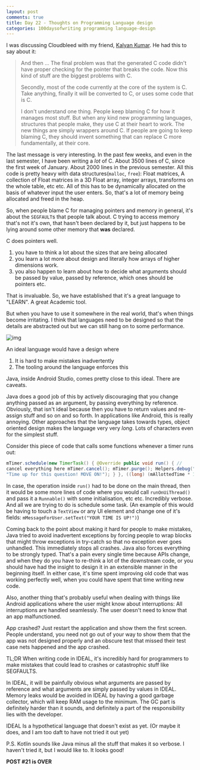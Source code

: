 ```yaml
---
layout: post
comments: true
title: Day 22 - Thoughts on Programming Language design
categories: 100daysofwriting programming language-design
---
```


I was discussing Cloudbleed with my friend, [Kalyan
Kumar](https://twitter.com/SemiColonComma). He had this to say about it:

> And then ... The final problem was that the generated C code didn't have
> proper checking for the pointer that breaks the code. Now this kind of stuff
> are the biggest problems with C.
> 
> Secondly, most of the code currently at the core of the system is C. Take
> anything, finally it will be converted to C, or uses some code that is C.
> 
> I don't understand one thing. People keep blaming C for how it manages most
> stuff. But when any kind new programming languages, structures that people
> make, they use C at their heart to work. The new things are simply wrappers
> around C.  If people are going to keep blaming C, they should invent something
> that can replace C more fundamentally, at their core.

The last message is very interesting. In the past few weeks, and even in the
last semester, I have been writing a _lot_ of C. About 3500 lines of C, since
the first week of January. About 2000 lines in the previous semester. All this
code is pretty heavy with data structures(`malloc`, `free`): Float matrices, A
collection of Float matrices in a 3D Float array, integer arrays, transforms on
the whole table, etc etc. All of this has to be dynamically allocated on the
basis of whatever input the user enters. So, that's a lot of memory being
allocated and freed in the heap.

So, when people blame C for managing pointers and memory in general, it's about
the `SEGFAULT`s that people talk about. C trying to access memory that's not
it's own, that hasn't been declared by it, but just happens to be lying around
some other memory that **was** declared.

C does pointers well.

1. you have to think a lot about the sizes that are being allocated
2. you learn a lot more about design and literally how arrays of higher
   dimensions work.
3. you also happen to learn about how to decide what arguments should be passed
   by value, passed by reference, which ones should be pointers etc.

That is invaluable. So, we have established that it's a great language to
"LEARN". A great Academic tool.

But when you have to use it somewhere in the real world, that's when things
become irritating. I think that languages need to be designed so that the
details are abstracted out but we can still hang on to some performance. 

![img](/blog/public/img/day-21-1.png)

An ideal language would have a design where

1. It is hard to make mistakes inadvertently
2. The tooling around the language enforces this

Java, inside Android Studio, comes pretty close to this ideal. There are
caveats.

Java does a good job of this by actively discouraging that you change anything
passed as an argument, by passing everything by reference. Obviously, that isn't
ideal because then you have to return values and re-assign stuff and so on and
so forth. In applications like Android, this is really annoying. Other
approaches that the language takes towards types, object oriented design makes
the language very very _long_. Lots of characters even for the simplest stuff.

Consider this piece of code that calls some functions whenever a timer runs out:

```java 
mTimer.schedule(new TimerTask() { @Override public void run() { //
cancel everything here mTimer.cancel(); mTimer.purge(); Helpers.debug("timeout",
"Time up for this question! MOVE ON!"); } }, ((long) (mAllottedTime * 1000)));
```

In case, the operation inside `run()` had to be done on the main thread, then it
would be some more lines of code where you would call `runOnUiThread()` and pass
it a `Runnable()` with some initialisation, etc etc. Incredibly verbose. And all
we are trying to do is schedule some task. (An example of this would be having
to touch a `TextView` or any UI element and change one of it's fields:
`mMessageForUser.setText("YOUR TIME IS UP!")`)

Coming back to the point about making it hard for people to make mistakes,  Java
tried to avoid inadvertent exceptions by forcing people to wrap blocks that might
throw exceptions in try-catch so that no exception ever goes unhandled. This
immediately stops all crashes. Java also forces everything to be strongly typed.
That's a pain every single time because APIs change, and when they do you have
to re-think a lot of the downstream code, or you should have had the insight to
design it in an extensible manner in the beginning itself. In either case, it's
time spent improving old code that was working perfectly well, when you could
have spent that time writing new code.

Also, another thing that's probably useful when dealing with things like Android
applications where the user might know about interruptions: All interruptions
are handled seamlessly. The user doesn't need to know that an app malfunctioned. 

App crashed? Just restart the application and show them the first screen. People
understand, you need not go out of your way to show them that the app was not
designed properly and an obscure test that missed their test case nets happened
and the app crashed.

TL;DR When writing code in IDEAL, it's incredibly hard for programmers to make
mistakes that could lead to crashes or catastrophic stuff like SEGFAULTS.

In IDEAL, it will be painfully obvious what arguments are passed by reference
and what arguments are simply passed by values in IDEAL. Memory leaks would be
avoided in IDEAL by having a good garbage collector, which will keep RAM usage
to the minimum. The GC part is definitely harder than it sounds, and definitely
a part of the responsibility lies with the developer.

IDEAL Is a hypothetical language that doesn't exist as yet. (Or maybe it does,
and I am too daft to have not tried it out yet)

P.S. Kotlin sounds like Java minus all the stuff that makes it so verbose. I
haven't tried it, but I would like to. It looks good!

**POST #21 is OVER**

